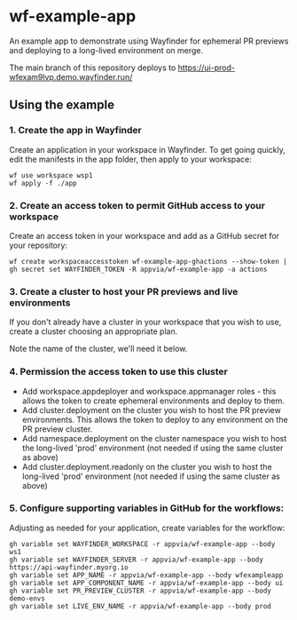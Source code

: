 # wf-example-app

An example app to demonstrate using Wayfinder for ephemeral PR previews and deploying to a 
long-lived environment on merge.

The main branch of this repository deploys to https://ui-prod-wfexam9lvp.demo.wayfinder.run/

## Using the example

### 1. Create the app in Wayfinder

Create an application in your workspace in Wayfinder. To get going quickly, edit the manifests in
the app folder, then apply to your workspace:

```
wf use workspace wsp1
wf apply -f ./app
```

### 2. Create an access token to permit GitHub access to your workspace

Create an access token in your workspace and add as a GitHub secret for your repository:
```
wf create workspaceaccesstoken wf-example-app-ghactions --show-token | gh secret set WAYFINDER_TOKEN -R appvia/wf-example-app -a actions
```

### 3. Create a cluster to host your PR previews and live environments

If you don't already have a cluster in your workspace that you wish to use, create a cluster 
choosing an appropriate plan.

Note the name of the cluster, we'll need it below.

### 4. Permission the access token to use this cluster

* Add workspace.appdeployer and workspace.appmanager roles - this allows the token to create 
  ephemeral environments and deploy to them.
* Add cluster.deployment on the cluster you wish to host the PR preview environments. This allows 
  the token to deploy to any environment on the PR preview cluster.
* Add namespace.deployment on the cluster namespace you wish to host the long-lived 'prod' 
  environment (not needed if using the same cluster as above)
* Add cluster.deployment.readonly on the cluster you wish to host the long-lived 'prod' environment 
  (not needed if using the same cluster as above)

### 5. Configure supporting variables in GitHub for the workflows:

Adjusting as needed for your application, create variables for the workflow:
```
gh variable set WAYFINDER_WORKSPACE -r appvia/wf-example-app --body ws1
gh variable set WAYFINDER_SERVER -r appvia/wf-example-app --body https://api-wayfinder.myorg.io
gh variable set APP_NAME -r appvia/wf-example-app --body wfexampleapp
gh variable set APP_COMPONENT_NAME -r appvia/wf-example-app --body ui
gh variable set PR_PREVIEW_CLUSTER -r appvia/wf-example-app --body demo-envs
gh variable set LIVE_ENV_NAME -r appvia/wf-example-app --body prod
```

